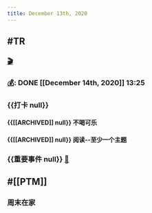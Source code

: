```yaml
---
title: December 13th, 2020
---
```


## #TR
### [🎬]([[PTM]])

### [💰]([[Bill]]): DONE  [[December 14th, 2020]] 13:25

### {{打卡 null}}
#### {{[[ARCHIVED]] null}} 不喝可乐

#### {{[[ARCHIVED]] null}} 阅读--至少一个主题

### {{重要事件 null}} [🧸]([[Theday]])
#### 

## #[[PTM]]
### 周末在家
